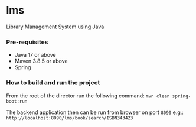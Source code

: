 # lms
Library Management System using Java

### Pre-requisites
* Java 17 or above
* Maven 3.8.5 or above
* Spring 

### How to build and run the project
From the root of the director run the following command:
``` mvn clean spring-boot:run ``` 

The backend application then can be run from browser on port `8090` e.g.:
`http://localhost:8090/lms/book/search/ISBN343423`
